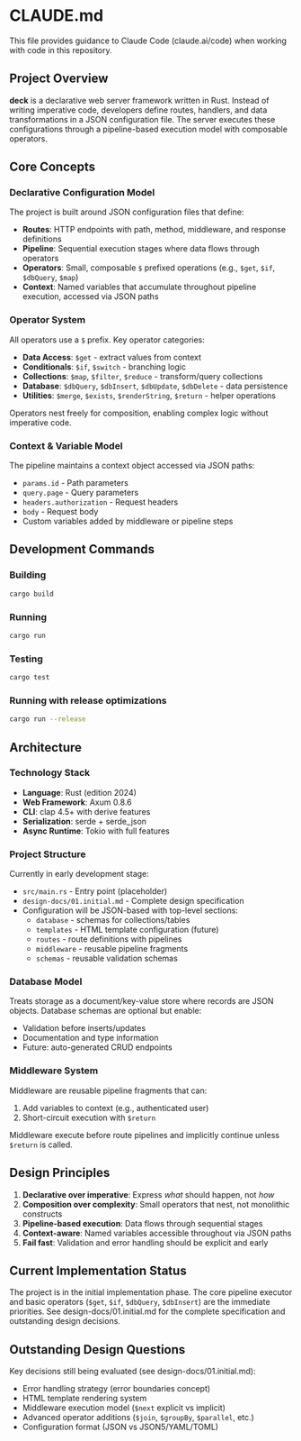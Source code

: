 # CLAUDE.md

This file provides guidance to Claude Code (claude.ai/code) when working with code in this repository.

## Project Overview

**deck** is a declarative web server framework written in Rust. Instead of writing imperative code, developers define routes, handlers, and data transformations in a JSON configuration file. The server executes these configurations through a pipeline-based execution model with composable operators.

## Core Concepts

### Declarative Configuration Model
The project is built around JSON configuration files that define:
- **Routes**: HTTP endpoints with path, method, middleware, and response definitions
- **Pipeline**: Sequential execution stages where data flows through operators
- **Operators**: Small, composable `$` prefixed operations (e.g., `$get`, `$if`, `$dbQuery`, `$map`)
- **Context**: Named variables that accumulate throughout pipeline execution, accessed via JSON paths

### Operator System
All operators use a `$` prefix. Key operator categories:
- **Data Access**: `$get` - extract values from context
- **Conditionals**: `$if`, `$switch` - branching logic
- **Collections**: `$map`, `$filter`, `$reduce` - transform/query collections
- **Database**: `$dbQuery`, `$dbInsert`, `$dbUpdate`, `$dbDelete` - data persistence
- **Utilities**: `$merge`, `$exists`, `$renderString`, `$return` - helper operations

Operators nest freely for composition, enabling complex logic without imperative code.

### Context & Variable Model
The pipeline maintains a context object accessed via JSON paths:
- `params.id` - Path parameters
- `query.page` - Query parameters
- `headers.authorization` - Request headers
- `body` - Request body
- Custom variables added by middleware or pipeline steps

## Development Commands

### Building
```bash
cargo build
```

### Running
```bash
cargo run
```

### Testing
```bash
cargo test
```

### Running with release optimizations
```bash
cargo run --release
```

## Architecture

### Technology Stack
- **Language**: Rust (edition 2024)
- **Web Framework**: Axum 0.8.6
- **CLI**: clap 4.5+ with derive features
- **Serialization**: serde + serde_json
- **Async Runtime**: Tokio with full features

### Project Structure
Currently in early development stage:
- `src/main.rs` - Entry point (placeholder)
- `design-docs/01.initial.md` - Complete design specification
- Configuration will be JSON-based with top-level sections:
  - `database` - schemas for collections/tables
  - `templates` - HTML template configuration (future)
  - `routes` - route definitions with pipelines
  - `middleware` - reusable pipeline fragments
  - `schemas` - reusable validation schemas

### Database Model
Treats storage as a document/key-value store where records are JSON objects. Database schemas are optional but enable:
- Validation before inserts/updates
- Documentation and type information
- Future: auto-generated CRUD endpoints

### Middleware System
Middleware are reusable pipeline fragments that can:
1. Add variables to context (e.g., authenticated user)
2. Short-circuit execution with `$return`

Middleware execute before route pipelines and implicitly continue unless `$return` is called.

## Design Principles

1. **Declarative over imperative**: Express *what* should happen, not *how*
2. **Composition over complexity**: Small operators that nest, not monolithic constructs
3. **Pipeline-based execution**: Data flows through sequential stages
4. **Context-aware**: Named variables accessible throughout via JSON paths
5. **Fail fast**: Validation and error handling should be explicit and early

## Current Implementation Status

The project is in the initial implementation phase. The core pipeline executor and basic operators (`$get`, `$if`, `$dbQuery`, `$dbInsert`) are the immediate priorities. See design-docs/01.initial.md for the complete specification and outstanding design decisions.

## Outstanding Design Questions

Key decisions still being evaluated (see design-docs/01.initial.md):
- Error handling strategy (error boundaries concept)
- HTML template rendering system
- Middleware execution model (`$next` explicit vs implicit)
- Advanced operator additions (`$join`, `$groupBy`, `$parallel`, etc.)
- Configuration format (JSON vs JSON5/YAML/TOML)
